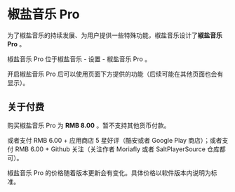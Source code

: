# 椒盐音乐 Pro

为了椒盐音乐的持续发展、为用户提供一些特殊功能，椒盐音乐设计了**椒盐音乐 Pro** 。

椒盐音乐 Pro 位于椒盐音乐 - 设置 - 椒盐音乐 Pro 。

开启椒盐音乐 Pro 后可以使用页面下方提供的功能（后续可能在其他页面也会有显示）。

## 关于付费

购买椒盐音乐 Pro 为 **RMB 8.00** 。暂不支持其他货币付款。

或者支付 RMB 6.00 + 应用商店 5 星好评（酷安或者 Google Play 商店）；或者支付 RMB 6.00 + Github 关注（关注作者 Moriafly 或者 SaltPlayerSource 仓库都可）。

椒盐音乐 Pro 的价格随着版本更新会有变化。具体价格以软件版本内说明为标准。